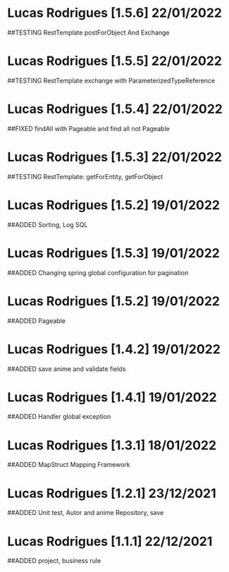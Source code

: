 # Lucas Rodrigues [1.5.6] 22/01/2022
##TESTING  RestTemplate postForObject And Exchange

# Lucas Rodrigues [1.5.5] 22/01/2022
##TESTING  RestTemplate exchange with ParameterizedTypeReference

# Lucas Rodrigues [1.5.4] 22/01/2022
##FIXED findAll with Pageable and find all not Pageable

# Lucas Rodrigues [1.5.3] 22/01/2022
##TESTING RestTemplate: getForEntity, getForObject


# Lucas Rodrigues [1.5.2] 19/01/2022
##ADDED Sorting, Log SQL

# Lucas Rodrigues [1.5.3] 19/01/2022
##ADDED Changing spring global configuration for pagination

# Lucas Rodrigues [1.5.2] 19/01/2022
##ADDED Pageable

# Lucas Rodrigues [1.4.2] 19/01/2022
##ADDED save anime and validate fields

# Lucas Rodrigues [1.4.1] 19/01/2022
##ADDED Handler global exception 

# Lucas Rodrigues [1.3.1] 18/01/2022
##ADDED MapStruct Mapping Framework

# Lucas Rodrigues [1.2.1] 23/12/2021
##ADDED Unit test, Autor and anime Repository, save

# Lucas Rodrigues [1.1.1] 22/12/2021
##ADDED project, business rule